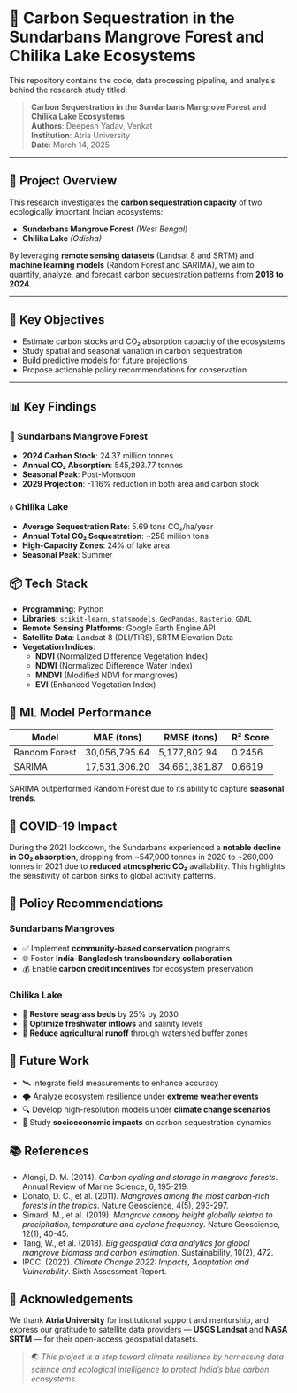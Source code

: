 # 🌿 Carbon Sequestration in the Sundarbans Mangrove Forest and Chilika Lake Ecosystems

This repository contains the code, data processing pipeline, and analysis behind the research study titled:

> **Carbon Sequestration in the Sundarbans Mangrove Forest and Chilika Lake Ecosystems**  
> **Authors**: Deepesh Yadav, Venkat  
> **Institution**: Atria University  
> **Date**: March 14, 2025

---

## 🧠 Project Overview

This research investigates the **carbon sequestration capacity** of two ecologically important Indian ecosystems:

- **Sundarbans Mangrove Forest** *(West Bengal)*
- **Chilika Lake** *(Odisha)*

By leveraging **remote sensing datasets** (Landsat 8 and SRTM) and **machine learning models** (Random Forest and SARIMA), we aim to quantify, analyze, and forecast carbon sequestration patterns from **2018 to 2024**.

---

## 🔬 Key Objectives

- Estimate carbon stocks and CO₂ absorption capacity of the ecosystems
- Study spatial and seasonal variation in carbon sequestration
- Build predictive models for future projections
- Propose actionable policy recommendations for conservation

---

## 📊 Key Findings

### 🌳 Sundarbans Mangrove Forest
- **2024 Carbon Stock**: 24.37 million tonnes
- **Annual CO₂ Absorption**: 545,293.77 tonnes
- **Seasonal Peak**: Post-Monsoon
- **2029 Projection**: -1.16% reduction in both area and carbon stock

### 💧 Chilika Lake
- **Average Sequestration Rate**: 5.69 tons CO₂/ha/year
- **Annual Total CO₂ Sequestration**: ~258 million tons
- **High-Capacity Zones**: 24% of lake area
- **Seasonal Peak**: Summer
  

## 📦 Tech Stack

- **Programming**: Python  
- **Libraries**: `scikit-learn`, `statsmodels`, `GeoPandas`, `Rasterio`, `GDAL`  
- **Remote Sensing Platforms**: Google Earth Engine API  
- **Satellite Data**: Landsat 8 (OLI/TIRS), SRTM Elevation Data  
- **Vegetation Indices**:
  - **NDVI** (Normalized Difference Vegetation Index)
  - **NDWI** (Normalized Difference Water Index)
  - **MNDVI** (Modified NDVI for mangroves)
  - **EVI** (Enhanced Vegetation Index)
    

## 🧪 ML Model Performance

| Model         | MAE (tons)     | RMSE (tons)    | R² Score |
|---------------|----------------|----------------|----------|
| Random Forest | 30,056,795.64  | 5,177,802.94   | 0.2456   |
| SARIMA        | 17,531,306.20  | 34,661,381.87  | 0.6619   |

SARIMA outperformed Random Forest due to its ability to capture **seasonal trends**.


## 🦠 COVID-19 Impact

During the 2021 lockdown, the Sundarbans experienced a **notable decline in CO₂ absorption**, dropping from ~547,000 tonnes in 2020 to ~260,000 tonnes in 2021 due to **reduced atmospheric CO₂** availability. This highlights the sensitivity of carbon sinks to global activity patterns.


## 🧭 Policy Recommendations

### Sundarbans Mangroves
- ✅ Implement **community-based conservation** programs
- 🌐 Foster **India-Bangladesh transboundary collaboration**
- 💰 Enable **carbon credit incentives** for ecosystem preservation

### Chilika Lake
- 🌱 **Restore seagrass beds** by 25% by 2030
- 🔁 **Optimize freshwater inflows** and salinity levels
- 🚫 **Reduce agricultural runoff** through watershed buffer zones
  
## 📌 Future Work
- 🛰️ Integrate field measurements to enhance accuracy
- 🌪️ Analyze ecosystem resilience under **extreme weather events**
- 🔍 Develop high-resolution models under **climate change scenarios**
- 💬 Study **socioeconomic impacts** on carbon sequestration dynamics

## 📚 References
- Alongi, D. M. (2014). *Carbon cycling and storage in mangrove forests*. Annual Review of Marine Science, 6, 195-219.  
- Donato, D. C., et al. (2011). *Mangroves among the most carbon-rich forests in the tropics*. Nature Geoscience, 4(5), 293-297.  
- Simard, M., et al. (2019). *Mangrove canopy height globally related to precipitation, temperature and cyclone frequency*. Nature Geoscience, 12(1), 40-45.  
- Tang, W., et al. (2018). *Big geospatial data analytics for global mangrove biomass and carbon estimation*. Sustainability, 10(2), 472.  
- IPCC. (2022). *Climate Change 2022: Impacts, Adaptation and Vulnerability*. Sixth Assessment Report.

## 🤝 Acknowledgements
We thank **Atria University** for institutional support and mentorship, and express our gratitude to satellite data providers — **USGS Landsat** and **NASA SRTM** — for their open-access geospatial datasets.

> 🌏 *This project is a step toward climate resilience by harnessing data science and ecological intelligence to protect India’s blue carbon ecosystems.*
